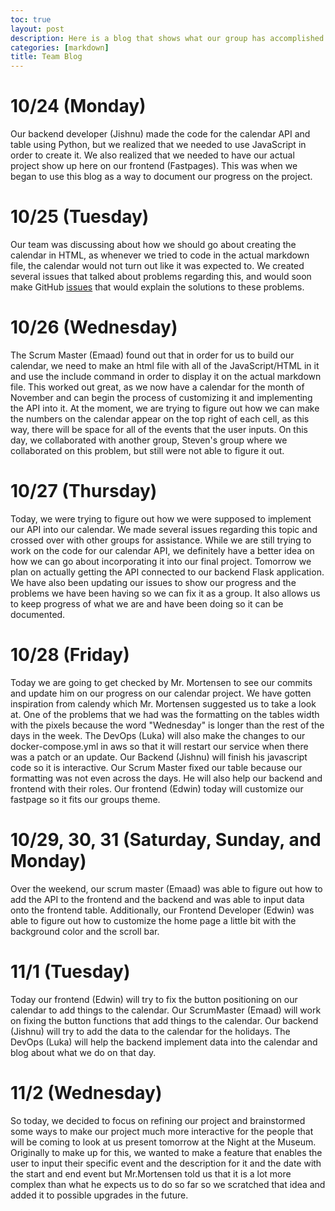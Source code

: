 ```yaml
---
toc: true
layout: post
description: Here is a blog that shows what our group has accomplished every day that we work on our project! This will be updated daily as we make more progress on our calendar.
categories: [markdown]
title: Team Blog
---
```


# 10/24 (Monday)
Our backend developer (Jishnu) made the code for the calendar API and table using Python, but we realized that we needed to use JavaScript in order to create it. We also realized that we needed to have our actual project show up here on our frontend (Fastpages). This was when we began to use this blog as a way to document our progress on the project.

# 10/25 (Tuesday)
Our team was discussing about how we should go about creating the calendar in HTML, as whenever we tried to code in the actual markdown file, the calendar would not turn out like it was expected to. We created several issues that talked about problems regarding this, and would soon make GitHub [issues](https://github.com/Emaad-Mir/ttitans-fastpages/issues) that would explain the solutions to these problems.

# 10/26 (Wednesday)
The Scrum Master (Emaad) found out that in order for us to build our calendar, we need to make an html file with all of the JavaScript/HTML in it and use the include command in order to display it on the actual markdown file. This worked out great, as we now have a calendar for the month of November and can begin the process of customizing it and implementing the API into it. At the moment, we are trying to figure out how we can make the numbers on the calendar appear on the top right of each cell, as this way, there will be space for all of the events that the user inputs. On this day, we collaborated with another group, Steven's group where we collaborated on this problem, but still were not able to figure it out.

# 10/27 (Thursday)
Today, we were trying to figure out how we were supposed to implement our API into our calendar. We made several issues regarding this topic and crossed over with other groups for assistance. While we are still trying to work on the code for our calendar API, we definitely have a better idea on how we can go about incorporating it into our final project. Tomorrow we plan on actually getting the API connected to our backend Flask application. We have also been updating our issues to show our progress and the problems we have been having so we can fix it as a group. It also allows us to keep progress of what we are and have been doing so it can be documented. 

# 10/28 (Friday)
Today we are going to get checked by Mr. Mortensen to see our commits and update him on our progress on our calendar project. We have gotten inspiration from calendy which Mr. Mortensen suggested us to take a look at. One of the problems that we had was the formatting on the tables width with the pixels because the word "Wednesday" is longer than the rest of the days in the week. The DevOps (Luka) will also make the changes to our docker-compose.yml in aws so that it will restart our service when there was a patch or an update. Our Backend (Jishnu) will finish his javascript code so it is interactive. Our Scrum Master fixed our table because our formatting was not even across the days. He will also help our backend and frontend with their roles. Our frontend (Edwin) today will customize our fastpage so it fits our groups theme. 

# 10/29, 30, 31 (Saturday, Sunday, and Monday)
Over the weekend, our scrum master (Emaad) was able to figure out how to add the API to the frontend and the backend and was able to input data onto the frontend table. Additionally, our Frontend Developer (Edwin) was able to figure out how to customize the home page a little bit with the background color and the scroll bar.

# 11/1 (Tuesday)
Today our frontend (Edwin) will try to fix the button positioning on our calendar to add things to the calendar. Our ScrumMaster (Emaad) will work on fixing the button functions that add things to the calendar. Our backend (Jishnu) will try to add the data to the calendar for the holidays. The DevOps (Luka) will help the backend implement data into the calendar and blog about what we do on that day. 

# 11/2 (Wednesday)
So today, we decided to focus on refining our project and brainstormed some ways to make our project much more interactive for the people that will be coming to look at us present tomorrow at the Night at the Museum. Originally to make up for this, we wanted to make a feature that enables the user to input their specific event and the description for it and the date with the start and end event but Mr.Mortensen told us that it is a lot more complex than what he expects us to do so far so we scratched that idea and added it to possible upgrades in the future. 